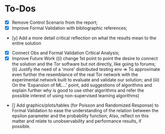 # To-Dos
- [x] Remove Control Scenario from the report;
- [x] Improve Formal Validation with bibliographic references;
- [y] Add a more detail critical reflection on what the results mean to the entire solution
- [x] Connect Obs and Formal Validation Critical Analysis;
- [x] Improve Future Work ((i) change 1st point to point the desire to connect the solution and the Tor software but not directly, like going to forums; (ii) Justify the need of a 'more' distributed testing env ⇒ To approximate even further the resemblance of the real Tor network with the experimental network built to evaluate and validate our solution; and (iii) On the 'Expansion of ML...' point, add suggestions of algorithms and explain further why is good to use other algorithms and refer the possible interest of using non-supervised learning algorithms)
- [] Add graphics/plots/tables (for Poisson and Randomized Response) to Formal Validation to ease the understanding of the relation between the epsilon parameter and the probability function; Also, reflect on this matter and relate to unobservability and performance results, if possible.